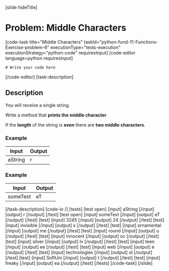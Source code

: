 [slide hideTitle]
# Problem: Middle Characters
[code-task title="Middle Characters" taskId="python-fund-11-Functions-Exercise-problem-6" executionType="tests-execution" executionStrategy="python-code" requiresInput]
[code-editor language=python requiresInput]
```
# Write your code here
```
[/code-editor]
[task-description]
## Description
You will receive a single string.

Write a method that **prints the middle character**.

If the **length** of the string is **even** there are **two middle characters**.

### Example
| **Input** | **Output** |
| --- | --- |
| aString | r |

### Example
| **Input** | **Output** |
| --- | --- |
| someText | eT |

[/task-description]
[code-io /]
[tests]
[test open]
[input]
aString
[/input]
[output]
r
[/output]
[/test]
[test open]
[input]
someText
[/input]
[output]
eT
[/output]
[/test]
[test]
[input]
3245
[/input]
[output]
24
[/output]
[/test]
[test]
[input]
invisible
[/input]
[output]
s
[/output]
[/test]
[test]
[input]
ornamental
[/input]
[output]
me
[/output]
[/test]
[test]
[input]
round
[/input]
[output]
u
[/output]
[/test]
[test]
[input]
innocent
[/input]
[output]
oc
[/output]
[/test]
[test]
[input]
silver
[/input]
[output]
lv
[/output]
[/test]
[test]
[input]
teen
[/input]
[output]
ee
[/output]
[/test]
[test]
[input]
web
[/input]
[output]
e
[/output]
[/test]
[test]
[input]
technologies
[/input]
[output]
ol
[/output]
[/test]
[test]
[input]
SoftUni
[/input]
[output]
t
[/output]
[/test]
[test]
[input]
freaky
[/input]
[output]
ea
[/output]
[/test]
[/tests]
[/code-task]
[/slide]
